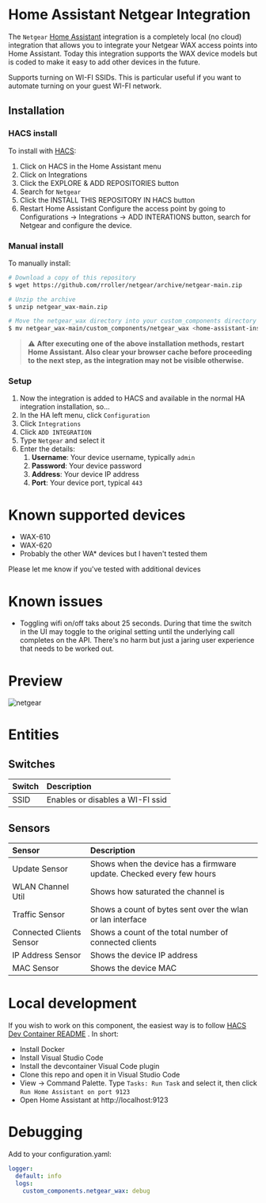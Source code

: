 # Home Assistant Netgear Integration

The `Netgear` [Home Assistant](https://www.home-assistant.io) integration is a completely local (no cloud) integration that allows you to integrate your Netgear WAX access points into Home Assistant. Today this integration supports the WAX device models but is coded to make it easy to add other devices in the future.

Supports turning on WI-FI SSIDs. This is particular useful if you want to automate turning on your guest WI-FI network.

## Installation

### HACS install

To install with [HACS](https://hacs.xyz/):
1. Click on HACS in the Home Assistant menu
1. Click on Integrations
1. Click the EXPLORE & ADD REPOSITORIES button
1. Search for `Netgear`
1. Click the INSTALL THIS REPOSITORY IN HACS button
1. Restart Home Assistant
Configure the access point by going to Configurations -> Integrations -> ADD INTERATIONS button, search for Netgear and configure the device.

### Manual install

To manually install:

```bash
# Download a copy of this repository
$ wget https://github.com/rroller/netgear/archive/netgear-main.zip

# Unzip the archive
$ unzip netgear_wax-main.zip

# Move the netgear_wax directory into your custom_components directory in your Home Assistant install
$ mv netgear_wax-main/custom_components/netgear_wax <home-assistant-install-directory>/config/custom_components/
```

> :warning: **After executing one of the above installation methods, restart Home Assistant. Also clear your browser cache before proceeding to the next step, as the integration may not be visible otherwise.**

### Setup

1. Now the integration is added to HACS and available in the normal HA integration installation, so...
2. In the HA left menu, click `Configuration`
3. Click `Integrations`
4. Click `ADD INTEGRATION`
5. Type `Netgear` and select it
6. Enter the details:
    1. **Username**: Your device username, typically `admin`
    2. **Password**: Your device password
    3. **Address**: Your device IP address
    4. **Port**: Your device port, typical `443`

# Known supported devices

* WAX-610
* WAX-620
* Probably the other WA* devices but I haven't tested them

Please let me know if you've tested with additional devices

# Known issues
* Toggling wifi on/off taks about 25 seconds. During that time the switch in the UI may toggle to the original setting until the underlying call completes on the API. There's no harm but just a jaring user experience that needs to be worked out.

# Preview

![netgear](https://user-images.githubusercontent.com/445655/124390453-935a9f80-dca0-11eb-9c75-fe989dd97b44.png)

# Entities

## Switches

Switch |  Description |
:------------ | :------------ |
SSID | Enables or disables a WI-FI ssid

## Sensors

Sensor |  Description |
:------------ | :------------ |
Update Sensor | Shows when the device has a firmware update. Checked every few hours
WLAN Channel Util | Shows how saturated the channel is
Traffic Sensor | Shows a count of bytes sent over the wlan or lan interface
Connected Clients Sensor | Shows a count of the total number of connected clients
IP Address Sensor | Shows the device IP address
MAC Sensor | Shows the device MAC

# Local development

If you wish to work on this component, the easiest way is to
follow [HACS Dev Container README](https://github.com/custom-components/integration_blueprint/blob/master/.devcontainer/README.md)
. In short:

* Install Docker
* Install Visual Studio Code
* Install the devcontainer Visual Code plugin
* Clone this repo and open it in Visual Studio Code
* View -> Command Palette. Type `Tasks: Run Task` and select it, then click `Run Home Assistant on port 9123`
* Open Home Assistant at http://localhost:9123

# Debugging

Add to your configuration.yaml:

```yaml
logger:
  default: info
  logs:
    custom_components.netgear_wax: debug
```
